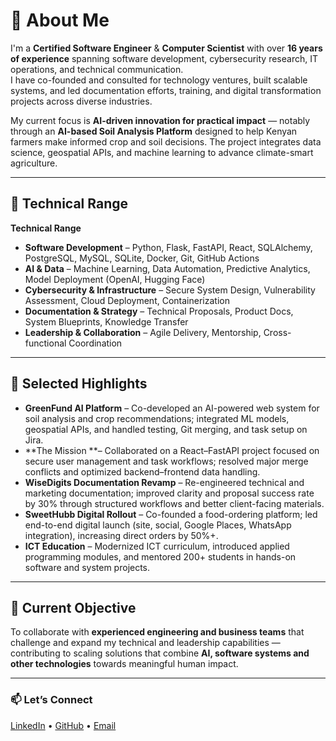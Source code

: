 # 👋 About Me

I'm a **Certified Software Engineer** & **Computer Scientist** with over **16 years of experience** spanning software development, cybersecurity research, IT operations, and technical communication.  
I have co-founded and consulted for technology ventures, built scalable systems, and led documentation efforts, training, and digital transformation projects across diverse industries.

My current focus is **AI-driven innovation for practical impact** — notably through an **AI-based Soil Analysis Platform** designed to help Kenyan farmers make informed crop and soil decisions. The project integrates data science, geospatial APIs, and machine learning to advance climate-smart agriculture.

---

## 🧠 Technical Range

**Technical Range**
- **Software Development** – Python, Flask, FastAPI, React, SQLAlchemy, PostgreSQL, MySQL, SQLite, Docker, Git, GitHub Actions  
- **AI & Data** – Machine Learning, Data Automation, Predictive Analytics, Model Deployment (OpenAI, Hugging Face)  
- **Cybersecurity & Infrastructure** – Secure System Design, Vulnerability Assessment, Cloud Deployment, Containerization  
- **Documentation & Strategy** – Technical Proposals, Product Docs, System Blueprints, Knowledge Transfer  
- **Leadership & Collaboration** – Agile Delivery, Mentorship, Cross-functional Coordination

---

## 🚀 Selected Highlights

- **GreenFund AI Platform** – Co-developed an AI-powered web system for soil analysis and crop recommendations; integrated ML models, geospatial APIs, and handled testing, Git merging, and task setup on Jira.
- **The Mission **– Collaborated on a React–FastAPI project focused on secure user management and task workflows; resolved major merge conflicts and optimized backend–frontend data handling.
-  **WiseDigits Documentation Revamp** – Re-engineered technical and marketing documentation; improved clarity and proposal success rate by 30% through structured workflows and better client-facing materials.
- **SweetHubb Digital Rollout** – Co-founded a food-ordering platform; led end-to-end digital launch (site, social, Google Places, WhatsApp integration), increasing direct orders by 50%+.
- **ICT Education** – Modernized ICT curriculum, introduced applied programming modules, and mentored 200+ students in hands-on software and system projects.

---

## 🎯 Current Objective

To collaborate with **experienced engineering and business teams** that challenge and expand my technical and leadership capabilities — contributing to scaling solutions that combine **AI, software systems and other technologies** towards meaningful human impact.

---

### 📫 Let’s Connect
[LinkedIn](#) • [GitHub](#) • [Email](#)

